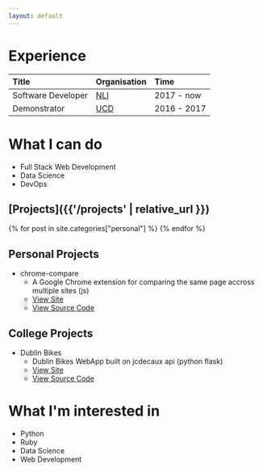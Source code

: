 ```yaml
---
layout: default
---
```



# Experience

| Title              | Organisation                  | Time        |
|:-------------------|:------------------------------|:------------|
| Software Developer | [NLI](https://www.nli.ie)     | 2017 - now  |
| Demonstrator       | [UCD](https://www.cs.ucd.ie/) | 2016 - 2017 |


# What I can do

* Full Stack Web Development
* Data Science
* DevOps


## [Projects]({{'/projects' | relative_url }})

{% for post in site.categories["personal"] %}
{% endfor %}

## Personal Projects
* chrome-compare  
  * A Google Chrome extension for comparing the same page accross multiple sites (js) 
  * [View Site](https://chrome.google.com/webstore/detail/chrome-compare/fbojbhlkngpihcjhjhadacdfikocgjfe) 
  * [View Source Code](https://github.com/ConorSheehan1/chrome-compare)

## College Projects
* Dublin Bikes
  * Dublin Bikes WebApp built on jcdecaux api (python flask)
  * [View Site](https://dubbikesmap-api-heroku.herokuapp.com/)
  * [View Source Code](https://github.com/ConorSheehan1/dublin_bikes)


# What I'm interested in

* Python
* Ruby
* Data Science
* Web Development
